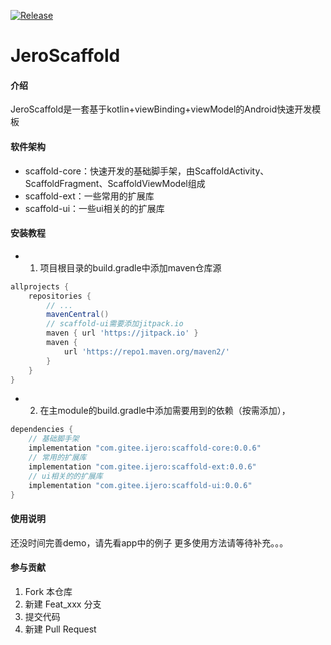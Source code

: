 [![Release](https://img.shields.io/badge/JeroScaffold-0.0.6-blue)](https://gitee.com/ijero/jero-scaffold/releases/0.0.6)

# JeroScaffold

#### 介绍
JeroScaffold是一套基于kotlin+viewBinding+viewModel的Android快速开发模板

#### 软件架构

- scaffold-core：快速开发的基础脚手架，由ScaffoldActivity、ScaffoldFragment、ScaffoldViewModel组成
- scaffold-ext：一些常用的扩展库
- scaffold-ui：一些ui相关的的扩展库

#### 安装教程

- 1. 项目根目录的build.gradle中添加maven仓库源
```groovy
allprojects {
    repositories {
        // ...
        mavenCentral()
        // scaffold-ui需要添加jitpack.io
        maven { url 'https://jitpack.io' }
        maven {
            url 'https://repo1.maven.org/maven2/'
        }
    }
}
```
- 2. 在主module的build.gradle中添加需要用到的依赖（按需添加），
```groovy
dependencies {
    // 基础脚手架
    implementation "com.gitee.ijero:scaffold-core:0.0.6" 
    // 常用的扩展库
    implementation "com.gitee.ijero:scaffold-ext:0.0.6" 
    // ui相关的的扩展库
    implementation "com.gitee.ijero:scaffold-ui:0.0.6" 
}
```

#### 使用说明

还没时间完善demo，请先看app中的例子
更多使用方法请等待补充。。。

#### 参与贡献

1.  Fork 本仓库
2.  新建 Feat_xxx 分支
3.  提交代码
4.  新建 Pull Request
